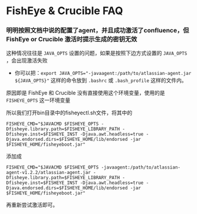 # FishEye & Crucible FAQ

### 明明按照文档中说的配置了agent，并且成功激活了confluence，但 FishEye or Crucible 激活时提示生成的密钥无效
这种情况往往是 `JAVA_OPTS` 设置的问题，如果是按照下边方式设置的 `JAVA_OPTS` ，会出现激活失败
   * 你可以把：`export JAVA_OPTS="-javaagent:/path/to/atlassian-agent.jar ${JAVA_OPTS}"` 这样的命令放到 `.bashrc` 或 `.bash_profile` 这样的文件内。

原因即是 FishEye 和 Crucible 没有直接使用这个环境变量，使用的是 `FISHEYE_OPTS` 这一环境变量

所以我们打开bin目录中的fisheyectl.sh文件，将其中的

```FISHEYE_CMD="$JAVACMD $FISHEYE_OPTS -Dfisheye.library.path=$FISHEYE_LIBRARY_PATH -Dfisheye.inst=$FISHEYE_INST -Djava.awt.headless=true -Djava.endorsed.dirs=$FISHEYE_HOME/lib/endorsed -jar $FISHEYE_HOME/fisheyeboot.jar"```

添加成

```FISHEYE_CMD="$JAVACMD $FISHEYE_OPTS -javaagent:/path/to/atlassian-agent-v1.2.2/atlassian-agent.jar -Dfisheye.library.path=$FISHEYE_LIBRARY_PATH -Dfisheye.inst=$FISHEYE_INST -Djava.awt.headless=true -Djava.endorsed.dirs=$FISHEYE_HOME/lib/endorsed -jar $FISHEYE_HOME/fisheyeboot.jar"```

再重新尝试激活即可。

